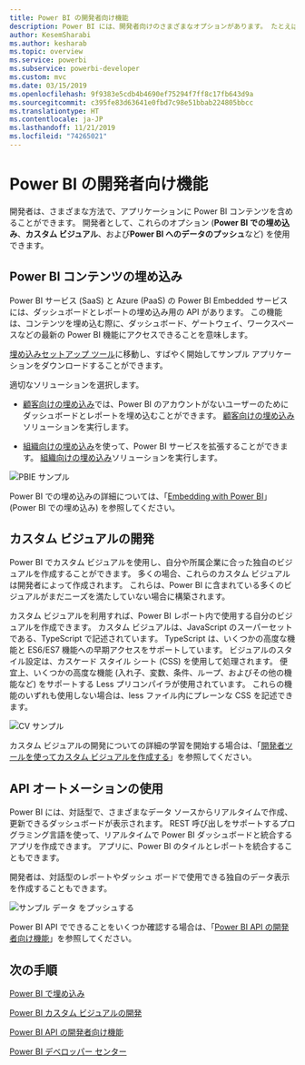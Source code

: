 ```yaml
---
title: Power BI の開発者向け機能
description: Power BI には、開発者向けのさまざまなオプションがあります。 たとえば、埋め込み、カスタム ビジュアル、ストリーミング データセットなどです。
author: KesemSharabi
ms.author: kesharab
ms.topic: overview
ms.service: powerbi
ms.subservice: powerbi-developer
ms.custom: mvc
ms.date: 03/15/2019
ms.openlocfilehash: 9f9383e5cdb4b4690ef75294f7ff8c17fb643d9a
ms.sourcegitcommit: c395fe83d63641e0fbd7c98e51bbab224805bbcc
ms.translationtype: HT
ms.contentlocale: ja-JP
ms.lasthandoff: 11/21/2019
ms.locfileid: "74265021"
---
```

# <a name="what-can-developers-do-with-power-bi"></a>Power BI の開発者向け機能

開発者は、さまざまな方法で、アプリケーションに Power BI コンテンツを含めることができます。 開発者として、これらのオプション (**Power BI での埋め込み**、**カスタム ビジュアル**、および**Power BI へのデータのプッシュ**など) を使用できます。

## <a name="embedding-power-bi-content"></a>Power BI コンテンツの埋め込み

Power BI サービス (SaaS) と Azure (PaaS) の Power BI Embedded サービスには、ダッシュボードとレポートの埋め込み用の API があります。 この機能は、コンテンツを埋め込む際に、ダッシュボード、ゲートウェイ、ワークスペースなどの最新の Power BI 機能にアクセスできることを意味します。

[埋め込みセットアップ ツール](https://aka.ms/embedsetup)に移動し、すばやく開始してサンプル アプリケーションをダウンロードすることができます。

適切なソリューションを選択します。

* [顧客向けの埋め込み](embedding.md#embedding-for-your-customers)では、Power BI のアカウントがないユーザーのためにダッシュボードとレポートを埋め込むことができます。 [顧客向けの埋め込み](https://aka.ms/embedsetup/AppOwnsData)ソリューションを実行します。

* [組織向けの埋め込み](embedding.md#embedding-for-your-organization)を使って、Power BI サービスを拡張することができます。 [組織向けの埋め込み](https://aka.ms/embedsetup/UserOwnsData)ソリューションを実行します。

![PBIE サンプル](media/what-can-you-do/what-can-you-do-02.png)

Power BI での埋め込みの詳細については、「[Embedding with Power BI](embedding.md)」 (Power BI での埋め込み) を参照してください。

## <a name="developing-custom-visuals"></a>カスタム ビジュアルの開発

Power BI でカスタム ビジュアルを使用し、自分や所属企業に合った独自のビジュアルを作成することができます。 多くの場合、これらのカスタム ビジュアルは開発者によって作成されます。 これらは、Power BI に含まれている多くのビジュアルがまだニーズを満たしていない場合に構築されます。

カスタム ビジュアルを利用すれば、Power BI レポート内で使用する自分のビジュアルを作成できます。 カスタム ビジュアルは、JavaScript のスーパーセットである、TypeScript で記述されています。 TypeScript は、いくつかの高度な機能と ES6/ES7 機能への早期アクセスをサポートしています。 ビジュアルのスタイル設定は、カスケード スタイル シート (CSS) を使用して処理されます。 便宜上、いくつかの高度な機能 (入れ子、変数、条件、ループ、およびその他の機能など) をサポートする Less プリコンパイラが使用されています。 これらの機能のいずれも使用しない場合は、less ファイル内にプレーンな CSS を記述できます。

![CV サンプル](media/what-can-you-do/powerbi-custom-visual-store.png)

カスタム ビジュアルの開発についての詳細の学習を開始する場合は、「[開発者ツールを使ってカスタム ビジュアルを作成する](visuals/custom-visual-develop-tutorial.md)」を参照してください。

## <a name="using-api-automation"></a>API オートメーションの使用

Power BI には、対話型で、さまざまなデータ ソースからリアルタイムで作成、更新できるダッシュボードが表示されます。 REST 呼び出しをサポートするプログラミング言語を使って、リアルタイムで Power BI ダッシュボードと統合するアプリを作成できます。 アプリに、Power BI のタイルとレポートを統合することもできます。

開発者は、対話型のレポートやダッシュ ボードで使用できる独自のデータ表示を作成することもできます。

![サンプル データ をプッシュする](media/what-can-you-do/powerbi-push-data.png)

Power BI API でできることをいくつか確認する場合は、「[Power BI API の開発者向け機能](overview-of-power-bi-rest-api.md)」を参照してください。

## <a name="next-steps"></a>次の手順

[Power BI で埋め込み](embedding.md)  

[Power BI カスタム ビジュアルの開発](https://microsoft.github.io/PowerBI-visuals/docs/step-by-step-lab/developing-a-power-bi-custom-visual/)

[Power BI API の開発者向け機能](overview-of-power-bi-rest-api.md)

[Power BI デベロッパー センター](https://powerbi.microsoft.com/developers/)